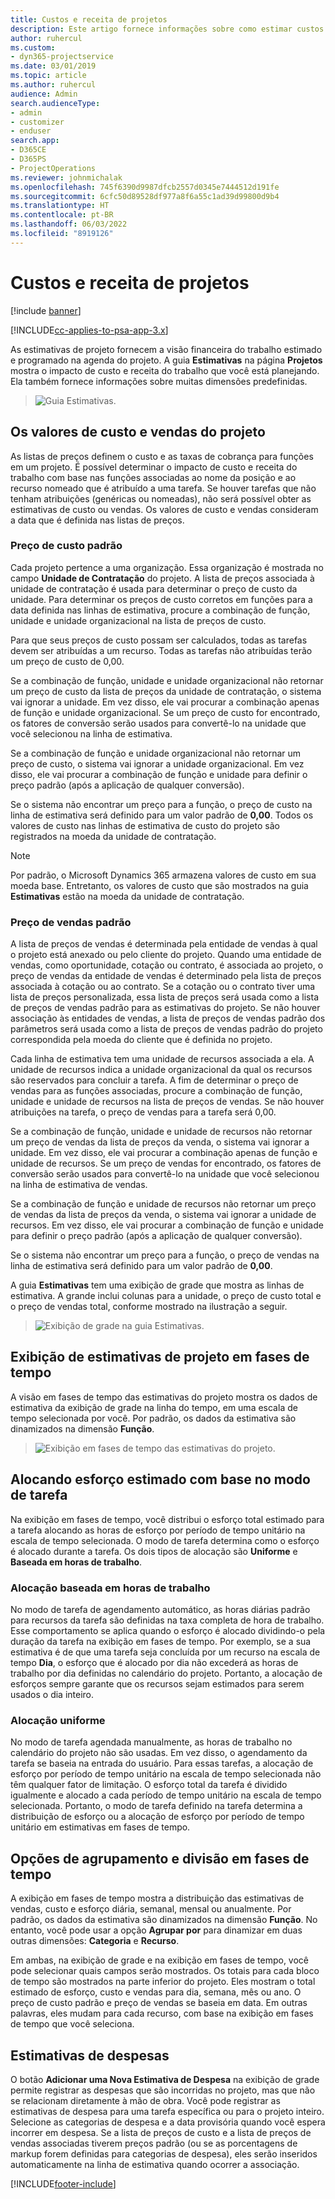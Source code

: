 ```yaml
---
title: Custos e receita de projetos
description: Este artigo fornece informações sobre como estimar custos e receita de projeto.
author: ruhercul
ms.custom:
- dyn365-projectservice
ms.date: 03/01/2019
ms.topic: article
ms.author: ruhercul
audience: Admin
search.audienceType:
- admin
- customizer
- enduser
search.app:
- D365CE
- D365PS
- ProjectOperations
ms.reviewer: johnmichalak
ms.openlocfilehash: 745f6390d9987dfcb2557d0345e7444512d191fe
ms.sourcegitcommit: 6cfc50d89528df977a8f6a55c1ad39d99800d9b4
ms.translationtype: HT
ms.contentlocale: pt-BR
ms.lasthandoff: 06/03/2022
ms.locfileid: "8919126"
---
```

# <a name="project-costs-and-revenue"></a>Custos e receita de projetos

[!include [banner](../includes/psa-now-project-operations.md)]

[!INCLUDE[cc-applies-to-psa-app-3.x](../includes/cc-applies-to-psa-app-3x.md)]

As estimativas de projeto fornecem a visão financeira do trabalho estimado e programado na agenda do projeto. A guia **Estimativas** na página **Projetos** mostra o impacto de custo e receita do trabalho que você está planejando. Ela também fornece informações sobre muitas dimensões predefinidas. 

> ![Guia Estimativas.](media/project-5.png)

## <a name="cost-and-sales-values-of-the-project"></a>Os valores de custo e vendas do projeto

As listas de preços definem o custo e as taxas de cobrança para funções em um projeto. É possível determinar o impacto de custo e receita do trabalho com base nas funções associadas ao nome da posição e ao recurso nomeado que é atribuído a uma tarefa. Se houver tarefas que não tenham atribuições (genéricas ou nomeadas), não será possível obter as estimativas de custo ou vendas. Os valores de custo e vendas consideram a data que é definida nas listas de preços.

### <a name="default-cost-price"></a>Preço de custo padrão  

Cada projeto pertence a uma organização. Essa organização é mostrada no campo **Unidade de Contratação** do projeto. A lista de preços associada à unidade de contratação é usada para determinar o preço de custo da unidade. Para determinar os preços de custo corretos em funções para a data definida nas linhas de estimativa, procure a combinação de função, unidade e unidade organizacional na lista de preços de custo. 

Para que seus preços de custo possam ser calculados, todas as tarefas devem ser atribuídas a um recurso. Todas as tarefas não atribuídas terão um preço de custo de 0,00.

Se a combinação de função, unidade e unidade organizacional não retornar um preço de custo da lista de preços da unidade de contratação, o sistema vai ignorar a unidade. Em vez disso, ele vai procurar a combinação apenas de função e unidade organizacional. Se um preço de custo for encontrado, os fatores de conversão serão usados para convertê-lo na unidade que você selecionou na linha de estimativa.

Se a combinação de função e unidade organizacional não retornar um preço de custo, o sistema vai ignorar a unidade organizacional. Em vez disso, ele vai procurar a combinação de função e unidade para definir o preço padrão (após a aplicação de qualquer conversão).

Se o sistema não encontrar um preço para a função, o preço de custo na linha de estimativa será definido para um valor padrão de **0,00**. Todos os valores de custo nas linhas de estimativa de custo do projeto são registrados na moeda da unidade de contratação.

> [!NOTE]
> Por padrão, o Microsoft Dynamics 365 armazena valores de custo em sua moeda base. Entretanto, os valores de custo que são mostrados na guia **Estimativas** estão na moeda da unidade de contratação.  

### <a name="default-sales-price"></a>Preço de vendas padrão 

A lista de preços de vendas é determinada pela entidade de vendas à qual o projeto está anexado ou pelo cliente do projeto. Quando uma entidade de vendas, como oportunidade, cotação ou contrato, é associada ao projeto, o preço de vendas da entidade de vendas é determinado pela lista de preços associada à cotação ou ao contrato. Se a cotação ou o contrato tiver uma lista de preços personalizada, essa lista de preços será usada como a lista de preços de vendas padrão para as estimativas do projeto. Se não houver associação às entidades de vendas, a lista de preços de vendas padrão dos parâmetros será usada como a lista de preços de vendas padrão do projeto correspondida pela moeda do cliente que é definida no projeto.

Cada linha de estimativa tem uma unidade de recursos associada a ela. A unidade de recursos indica a unidade organizacional da qual os recursos são reservados para concluir a tarefa. A fim de determinar o preço de vendas para as funções associadas, procure a combinação de função, unidade e unidade de recursos na lista de preços de vendas. Se não houver atribuições na tarefa, o preço de vendas para a tarefa será 0,00.

Se a combinação de função, unidade e unidade de recursos não retornar um preço de vendas da lista de preços da venda, o sistema vai ignorar a unidade. Em vez disso, ele vai procurar a combinação apenas de função e unidade de recursos. Se um preço de vendas for encontrado, os fatores de conversão serão usados para convertê-lo na unidade que você selecionou na linha de estimativa de vendas. 

Se a combinação de função e unidade de recursos não retornar um preço de vendas da lista de preços da venda, o sistema vai ignorar a unidade de recursos. Em vez disso, ele vai procurar a combinação de função e unidade para definir o preço padrão (após a aplicação de qualquer conversão).

Se o sistema não encontrar um preço para a função, o preço de vendas na linha de estimativa será definido para um valor padrão de **0,00**.

A guia **Estimativas** tem uma exibição de grade que mostra as linhas de estimativa. A grande inclui colunas para a unidade, o preço de custo total e o preço de vendas total, conforme mostrado na ilustração a seguir. 

> ![Exibição de grade na guia Estimativas.](media/project-6.png)

## <a name="time-phased-view-of-project-estimates"></a>Exibição de estimativas de projeto em fases de tempo

A visão em fases de tempo das estimativas do projeto mostra os dados de estimativa da exibição de grade na linha do tempo, em uma escala de tempo selecionada por você. Por padrão, os dados da estimativa são dinamizados na dimensão **Função**.

> ![Exibição em fases de tempo das estimativas do projeto.](media/project-7.png)

## <a name="allocating-estimated-effort-based-on-the-task-mode"></a>Alocando esforço estimado com base no modo de tarefa

Na exibição em fases de tempo, você distribui o esforço total estimado para a tarefa alocando as horas de esforço por período de tempo unitário na escala de tempo selecionada. O modo de tarefa determina como o esforço é alocado durante a tarefa. Os dois tipos de alocação são **Uniforme** e **Baseada em horas de trabalho**.

### <a name="work-hours-based-allocation"></a>Alocação baseada em horas de trabalho
 
No modo de tarefa de agendamento automático, as horas diárias padrão para recursos da tarefa são definidas na taxa completa de hora de trabalho. Esse comportamento se aplica quando o esforço é alocado dividindo-o pela duração da tarefa na exibição em fases de tempo. Por exemplo, se a sua estimativa é de que uma tarefa seja concluída por um recurso na escala de tempo **Dia**, o esforço que é alocado por dia não excederá as horas de trabalho por dia definidas no calendário do projeto. Portanto, a alocação de esforços sempre garante que os recursos sejam estimados para serem usados o dia inteiro.

### <a name="even-allocation"></a>Alocação uniforme

No modo de tarefa agendada manualmente, as horas de trabalho no calendário do projeto não são usadas. Em vez disso, o agendamento da tarefa se baseia na entrada do usuário. Para essas tarefas, a alocação de esforço por período de tempo unitário na escala de tempo selecionada não têm qualquer fator de limitação. O esforço total da tarefa é dividido igualmente e alocado a cada período de tempo unitário na escala de tempo selecionada. Portanto, o modo de tarefa definido na tarefa determina a distribuição de esforço ou a alocação de esforço por período de tempo unitário em estimativas em fases de tempo.

## <a name="grouping-and-time-phasing-options"></a>Opções de agrupamento e divisão em fases de tempo

A exibição em fases de tempo mostra a distribuição das estimativas de vendas, custo e esforço diária, semanal, mensal ou anualmente. Por padrão, os dados da estimativa são dinamizados na dimensão **Função**. No entanto, você pode usar a opção **Agrupar por** para dinamizar em duas outras dimensões: **Categoria** e **Recurso**.

Em ambas, na exibição de grade e na exibição em fases de tempo, você pode selecionar quais campos serão mostrados. Os totais para cada bloco de tempo são mostrados na parte inferior do projeto. Eles mostram o total estimado de esforço, custo e vendas para dia, semana, mês ou ano. O preço de custo padrão e preço de vendas se baseia em data. Em outras palavras, eles mudam para cada recurso, com base na exibição em fases de tempo que você seleciona.

## <a name="expense-estimates"></a>Estimativas de despesas

O botão **Adicionar uma Nova Estimativa de Despesa** na exibição de grade permite registrar as despesas que são incorridas no projeto, mas que não se relacionam diretamente à mão de obra. Você pode registrar as estimativas de despesa para uma tarefa específica ou para o projeto inteiro. Selecione as categorias de despesa e a data provisória quando você espera incorrer em despesa. Se a lista de preços de custo e a lista de preços de vendas associadas tiverem preços padrão (ou se as porcentagens de markup forem definidas para categorias de despesa), eles serão inseridos automaticamente na linha de estimativa quando ocorrer a associação.


[!INCLUDE[footer-include](../includes/footer-banner.md)]
